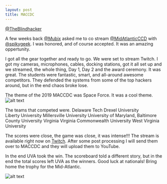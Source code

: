 ```yaml
---
layout: post
title: MACCDC
---
```

[@TheBlindhacker](https://twitter.com/theblindhacker)

A few weeks back [@Mubix](https://twitter.com/mubix) asked me to co stream [@MidAtlanticCCD](https://twitter.com/MidAtlanticCCDC) with [@spikygeek](https://twitter.com/spikygeek). I was honored, and of course accepted. It was an amazing oppertunity.

I got all the gear together and ready to go. We were set to stream Twitch. I got my cameras, microphones, cables, docking stations, got it all set up and we streamed, the whole thing, Day 1, Day 2 and the award ceremony. It was great. The students were fantastic, smart, and all-around awesome competitors. They defended the systems from some of the top hackers around, but in the end chaos broke lose.

The theme of the 2019 MACCDC was Space Force. It was a cool theme.
![alt text](https://github.com/deadpixelsec/deadpixelsec.github.io/blob/master/images/spaceforce.jpg "Space Force X Logo")

The teams that competed were.
Delaware Tech 
Drexel University   
Liberty University 
Millersville University 
University of Maryland, Baltimore County
University Virginia 
Virginia Commonwealth University 
West Virginia University

The scores were close, the game was close, it was intense!!! The stream is available right now on [Twitch](https://www.twitch.tv/maccdc). After some post processing I will send them over to MACCDC and they will upload them to YouTube. 

In the end UVA took the win. The scoreboard told a different story, but in the end the total scores left UVA as the winners. Good luck at nationals! Bring home the trophy for the Mid-Atlantic. 

![alt text](https://github.com/deadpixelsec/deadpixelsec.github.io/blob/master/images/UVAwinners.jpg "UVA Winners")





